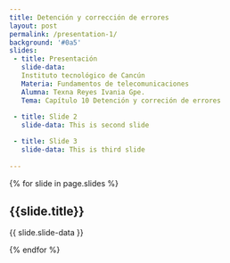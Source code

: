 ```yaml
---
title: Detención y corrección de errores
layout: post
permalink: /presentation-1/
background: '#0a5'
slides:
 - title: Presentación
   slide-data:
   Instituto tecnológico de Cancún
   Materia: Fundamentos de telecomunicaciones
   Alumna: Texna Reyes Ivania Gpe.
   Tema: Capítulo 10 Detención y correción de errores
     
 - title: Slide 2
   slide-data: This is second slide

 - title: Slide 3
   slide-data: This is third slide
  
---
```


{% for slide in page.slides %}
                    
<section data-background="{% if slide.background %}{{slide.background}}{% else %}{{page.background}}{% endif %}"><h1>{{slide.title}}</h1>{{ slide.slide-data }}</section>
                    
{% endfor %}
    
